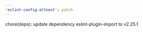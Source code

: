 ```yaml
---
'eslint-config-altnext': patch
---
```


chore(deps): update dependency eslint-plugin-import to v2.25.1
